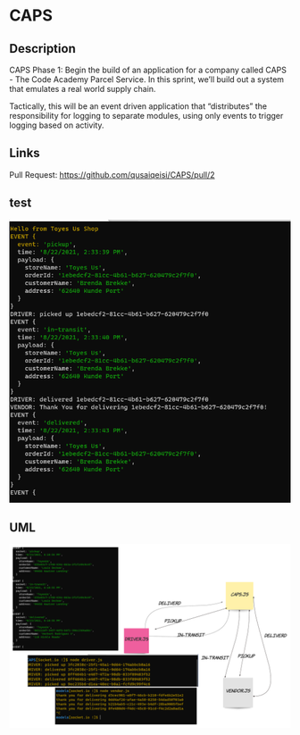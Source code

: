 # CAPS


## Description

CAPS Phase 1: Begin the build of an application for a company called CAPS - The Code Academy Parcel Service. In this sprint, we’ll build out a system that emulates a real world supply chain.

Tactically, this will be an event driven application that “distributes” the responsibility for logging to separate modules, using only events to trigger logging based on activity.

## Links


Pull Request: https://github.com/qusaiqeisi/CAPS/pull/2

## test

![](img/testcaps.PNG)


## UML
![UML](img/uml.png)